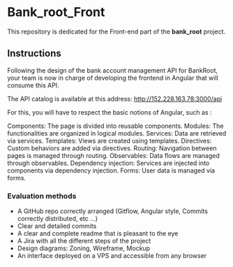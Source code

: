 # Bank_root_Front

This repository is dedicated for the Front-end part of the **bank_root** project. 

## Instructions

Following the design of the bank account management API for BankRoot, your team is now in charge of developing the frontend in Angular that will consume this API.

The API catalog is available at this address: http://152.228.163.78:3000/api

For this, you will have to respect the basic notions of Angular, such as :

Components: The page is divided into reusable components.
Modules: The functionalities are organized in logical modules.
Services: Data are retrieved via services.
Templates: Views are created using templates.
Directives: Custom behaviors are added via directives.
Routing: Navigation between pages is managed through routing.
Observables: Data flows are managed through observables.
Dependency injection: Services are injected into components via dependency injection.
Forms: User data is managed via forms.

### Evaluation methods 

* A GitHub repo correctly arranged (Gitflow, Angular style, Commits correctly distributed, etc ...)
* Clear and detailed commits
* A clear and complete readme that is pleasant to the eye
* A Jira with all the different steps of the project
* Design diagrams: Zoning, Wireframe, Mockup
* An interface deployed on a VPS and accessible from any browser